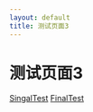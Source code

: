 ```yaml
---
layout: default
title: 测试页面3
---
```


# 测试页面3

[SingalTest](_posts/2018-04-03-SingalTest)
[FinalTest](_posts/2018-04-07-FinalTest)